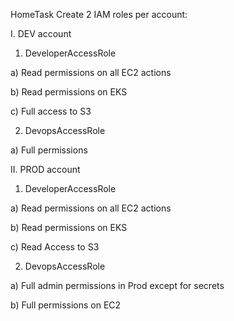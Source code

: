 HomeTask
Create 2 IAM roles per account:

I. DEV account

1. DeveloperAccessRole

a) Read permissions on all EC2 actions

b) Read permissions on EKS

c) Full access to S3

2. DevopsAccessRole

a) Full permissions

II. PROD account

1. DeveloperAccessRole

a) Read permissions on all EC2 actions

b) Read permissions on EKS

c) Read Access to S3

2. DevopsAccessRole

a) Full admin permissions in Prod except for secrets

b) Full permissions on EC2